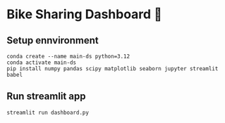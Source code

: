 # Bike Sharing Dashboard :bicyclist:

## Setup ennvironment
```
conda create --name main-ds python=3.12
conda activate main-ds
pip install numpy pandas scipy matplotlib seaborn jupyter streamlit babel
```

## Run streamlit app
```
streamlit run dashboard.py
```
